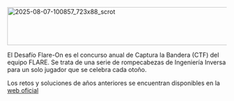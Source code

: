 <img width="723" height="88" alt="2025-08-07-100857_723x88_scrot" src="https://github.com/user-attachments/assets/e26e939a-dbbb-4b97-8398-71498a36a5c2" />

El Desafío Flare-On es el concurso anual de Captura la Bandera (CTF) del equipo FLARE. Se trata de una serie de rompecabezas de Ingeniería Inversa para un solo jugador que se celebra cada otoño. 

Los retos y soluciones de años anteriores se encuentran disponibles en la [web oficial](https://flare-on.com/)
